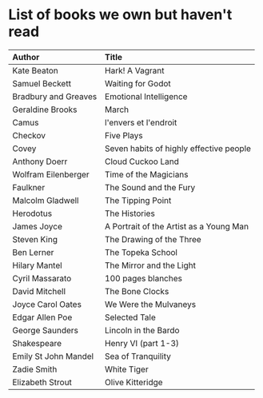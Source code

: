 # List of books we own but haven't read

Author | Title 
:------ |:------
Kate Beaton | Hark! A Vagrant
Samuel Beckett | Waiting for Godot
Bradbury and Greaves | Emotional Intelligence
Geraldine Brooks | March
Camus | l'envers et l'endroit
Checkov | Five Plays
Covey | Seven habits of highly effective people
Anthony Doerr | Cloud Cuckoo Land
Wolfram Eilenberger | Time of the Magicians
Faulkner | The Sound and the Fury
Malcolm Gladwell | The Tipping Point
Herodotus | The Histories
James Joyce | A Portrait of the Artist as a Young Man
Steven King | The Drawing of the Three
Ben Lerner | The Topeka School
Hilary Mantel | The Mirror and the Light
Cyril Massarato | 100 pages blanches
David Mitchell | The Bone Clocks
Joyce Carol Oates | We Were the Mulvaneys
Edgar Allen Poe | Selected Tale
George Saunders | Lincoln in the Bardo
Shakespeare | Henry VI (part 1-3)
Emily St John Mandel | Sea of Tranquility
Zadie Smith | White Tiger
Elizabeth Strout | Olive Kitteridge

